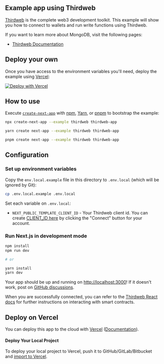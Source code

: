 ## Example app using Thirdweb

[Thirdweb](https://www.mongodb.com/) is the complete web3 development toolkit. This example will show you how to connect to wallets and run write functions using Thirdweb.

If you want to learn more about MongoDB, visit the following pages:

- [Thirdweb Documentation](https://portal.thirdweb.com/)

## Deploy your own

Once you have access to the environment variables you'll need, deploy the example using [Vercel](https://vercel.com?utm_source=github&utm_medium=readme&utm_campaign=next-example):

[![Deploy with Vercel](https://vercel.com/button)](https://vercel.com/new/clone?repository-url=https://github.com/vercel/next.js/tree/canary/examples/thirdweb&project-name=thirdweb&repository-name=thirdweb)

## How to use

Execute [`create-next-app`](https://github.com/vercel/next.js/tree/canary/packages/create-next-app) with [npm](https://docs.npmjs.com/cli/init), [Yarn](https://yarnpkg.com/lang/en/docs/cli/create/), or [pnpm](https://pnpm.io) to bootstrap the example:

```bash
npx create-next-app --example thirdweb thirdweb-app
```

```bash
yarn create next-app --example thirdweb thirdweb-app
```

```bash
pnpm create next-app --example thirdweb thirdweb-app
```

## Configuration

### Set up environment variables

Copy the `env.local.example` file in this directory to `.env.local` (which will be ignored by Git):

```bash
cp .env.local.example .env.local
```

Set each variable on `.env.local`:

- `NEXT_PUBLIC_TEMPLATE_CLIENT_ID` - Your Thirdweb client id. You can create [CLIENT_ID here](https://thirdweb.com/dashboard/settings/api-keys) by clicking the "Connect" button for your account.

### Run Next.js in development mode

```bash
npm install
npm run dev

# or

yarn install
yarn dev
```

Your app should be up and running on [http://localhost:3000](http://localhost:3000)! If it doesn't work, post on [GitHub discussions](https://github.com/vercel/next.js/discussions).

When you are successfully connected, you can refer to the [Thirdweb React docs](https://portal.thirdweb.com/react/v4) for further instructions on interacting with smart contracts.

## Deploy on Vercel

You can deploy this app to the cloud with [Vercel](https://vercel.com?utm_source=github&utm_medium=readme&utm_campaign=next-example) ([Documentation](https://nextjs.org/docs/deployment)).

#### Deploy Your Local Project

To deploy your local project to Vercel, push it to GitHub/GitLab/Bitbucket and [import to Vercel](https://vercel.com/new?utm_source=github&utm_medium=readme&utm_campaign=next-example).
